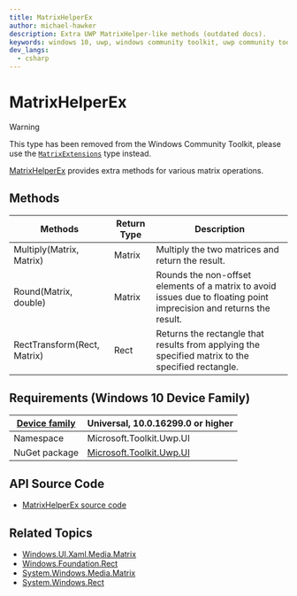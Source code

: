 ```yaml
---
title: MatrixHelperEx
author: michael-hawker
description: Extra UWP MatrixHelper-like methods (outdated docs).
keywords: windows 10, uwp, windows community toolkit, uwp community toolkit, uwp toolkit, Extensions, matrix, MatrixHelper, Multiply, round, Rect, Transform
dev_langs:
  - csharp
---
```


# MatrixHelperEx

> [!WARNING]
> This type has been removed from the Windows Community Toolkit, please use the [`MatrixExtensions`](/dotnet/api/microsoft.toolkit.uwp.ui.media.MatrixExtensions) type instead.

[MatrixHelperEx](/dotnet/api/microsoft.toolkit.uwp.ui.extensions.matrixhelperex) provides extra methods for various matrix operations.

## Methods

| Methods | Return Type | Description |
| -- | -- | -- |
| Multiply(Matrix, Matrix) | Matrix | Multiply the two matrices and return the result. |
| Round(Matrix, double) | Matrix | Rounds the non-offset elements of a matrix to avoid issues due to floating point imprecision and returns the result. |
| RectTransform(Rect, Matrix) | Rect | Returns the rectangle that results from applying the specified matrix to the specified rectangle. |

## Requirements (Windows 10 Device Family)

| [Device family](/windows/uwp/get-started/universal-application-platform-guide) | Universal, 10.0.16299.0 or higher |
| --- | --- |
| Namespace | Microsoft.Toolkit.Uwp.UI |
| NuGet package | [Microsoft.Toolkit.Uwp.UI](https://www.nuget.org/packages/Microsoft.Toolkit.Uwp.UI/) |

## API Source Code

- [MatrixHelperEx source code](https://github.com/windows-toolkit/WindowsCommunityToolkit/blob/rel/7.0.0/Microsoft.Toolkit/Extensions/Media/MatrixHelperEx.cs)

## Related Topics

- [Windows.UI.Xaml.Media.Matrix](/uwp/api/Windows.UI.Xaml.Media.Matrix)
- [Windows.Foundation.Rect](/uwp/api/Windows.Foundation.Rect)
- [System.Windows.Media.Matrix](/dotnet/api/system.windows.media.matrix)
- [System.Windows.Rect](/dotnet/api/system.windows.rect)
